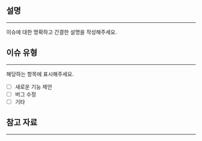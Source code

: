 ## 설명

---
이슈에 대한 명확하고 간결한 설명을 작성해주세요.


## 이슈 유형

---
해당하는 항목에 표시해주세요.
- [ ] 새로운 기능 제안
- [ ] 버그 수정
- [ ] 기타

## 참고 자료

---

